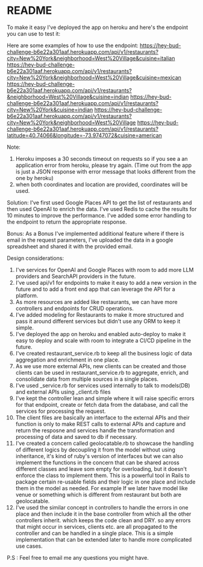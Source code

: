 # README

To make it easy I've deployed the app on heroku and here's the endpoint you can use to test it:


Here are some examples of how to use the endpoint:
https://hey-bud-challenge-b6e22a301aaf.herokuapp.com/api/v1/restaurants?city=New%20York&neighborhood=West%20Village&cuisine=italian
https://hey-bud-challenge-b6e22a301aaf.herokuapp.com/api/v1/restaurants?city=New%20York&neighborhood=West%20Village&cuisine=mexican
https://hey-bud-challenge-b6e22a301aaf.herokuapp.com/api/v1/restaurants?&neighborhood=West%20Village&cuisine=indian
https://hey-bud-challenge-b6e22a301aaf.herokuapp.com/api/v1/restaurants?city=New%20York&cuisine=indian
https://hey-bud-challenge-b6e22a301aaf.herokuapp.com/api/v1/restaurants?city=New%20York&neighborhood=West%20Village
https://hey-bud-challenge-b6e22a301aaf.herokuapp.com/api/v1/restaurants?latitude=40.74066&longitude=-73.9747072&cuisine=american

Note: 
1. Heroku imposes a 30 seconds timeout on requests so if you see a an application error from heroku, please try again. (Time out from the app is just a JSON response with error message that looks different from the one by heroku)
2. when both coordinates and location are provided, coordinates will be used.

Solution: 
  I've first used Google Places API to get the list of restaurants and then used OpenAI to enrich the data.
  I've used Redis to cache the results for 10 minutes to improve the performance.
  I've added some error handling to the endpoint to return the appropriate response.

Bonus:
  As a Bonus I've implemented additional feature where if there is email in the request parameters, I've uploaded the data in a google spreadsheet and shared it with the provided email.

Design considerations:
  1. I've services for OpenAI and Google Places with room to add more LLM providers and SearchAPI providers in the future.
  2. I've used api/v1 for endpoints to make it easy to add a new version in the future and to add a front end app that can leverage the API for a platform.
  3. As more resources are added like restaurants, we can have more controllers and endpoints for CRUD operations.
  4. I've added modeling for Restaurants to make it more structured and pass it around different services but didn't use any ORM to keep it simple.
  5. I've deployed the app on heroku and enabled auto-deploy to make it easy to deploy and scale with room to integrate a CI/CD pipeline in the future.
  6. I've created restaurant_service.rb to keep all the business logic of data aggregation and enrichment in one place.
  7. As we use more external APIs, new clients can be created and those clients can be used in restaurant_service.rb to aggregate, enrich, and consolidate data from multiple sources in a single places.
  8. I've used _service.rb for services used internally to talk to models(DB) and external APIs using _client.rb files
  9. I've kept the controller lean and simple where it will raise specific errors for that endpoint, create or fetch data from the database, and call the services for processing the request.
  10. The client files are basically an interface to the external APIs and their function is only to make REST calls to external APIs and capture and return the resposne and services handle the transformation and processing of data and saved to db if necessary.
  11. I've created a concern called geolocatable.rb to showcase the handling of different logics by decoupling it from the model without using inheritance, it's kind of ruby's version of interfaces but we can also implement the functions in the concern that can be shared across different classes and leave som empty for overloading, but it doesn't enforce the class to implement them. This is a powerful tool in Rails to package certain re-usable fields and their logic in one place and include them in the model as needed. For example If we later have model like venue or something which is different from restaurant but both are geolocatable.
  12. I've used the similar concept in controllers to handle the errors in one place and then include it in the base controller from which all the other controllers inherit. which keeps the code clean and DRY. so any errors that might occur in services, clients etc. are all propagated to the controller and can be handled in a single place. This is a simple implementation that can be extended later to handle more complicated use cases.


  P.S : Feel free to email me any questions you might have.
